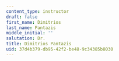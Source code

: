 ```yaml
---
content_type: instructor
draft: false
first_name: Dimitrios
last_name: Pantazis
middle_initial: ''
salutation: Dr.
title: Dimitrios Pantazis
uid: 37d4b379-db95-42f2-be48-9c34385b8030
---
```

